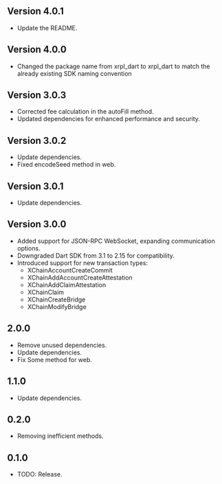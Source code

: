## Version 4.0.1

  - Update the README.

## Version 4.0.0

  - Changed the package name from xrpl_dart to xrpl_dart to match the already existing SDK naming convention

## Version 3.0.3

  - Corrected fee calculation in the autoFill method.
  - Updated dependencies for enhanced performance and security.

## Version 3.0.2

- Update dependencies.
- Fixed encodeSeed method in web.

## Version 3.0.1

- Update dependencies.

## Version 3.0.0

- Added support for JSON-RPC WebSocket, expanding communication options.
- Downgraded Dart SDK from 3.1 to 2.15 for compatibility.
- Introduced support for new transaction types:
  - XChainAccountCreateCommit
  - XChainAddAccountCreateAttestation
  - XChainAddClaimAttestation
  - XChainClaim
  - XChainCreateBridge
  - XChainModifyBridge


## 2.0.0

* Remove unused dependencies.
* Update dependencies.
* Fix Some method for web.


## 1.1.0

* Update dependencies.

## 0.2.0

* Removing inefficient methods.

## 0.1.0

* TODO: Release.
